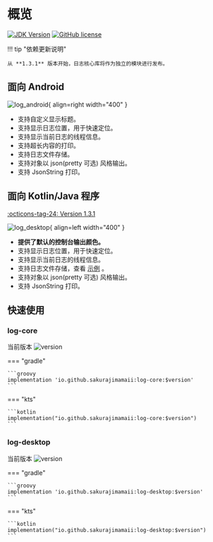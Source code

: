 # 概览

[![JDK Version](https://img.shields.io/badge/jdk%20version-17-2300b894?style=flat)](https://img.shields.io/badge/jdk%20version-17-2300b894)
[![GitHub license](https://img.shields.io/badge/license-Apache%20License%202.0-blue.svg?style=flat)](https://www.apache.org/licenses/LICENSE-2.0)

!!! tip "依赖更新说明"

    从 **1.3.1** 版本开始，日志核心库将作为独立的模块进行发布。

## 面向 Android 

![log_android](../img/log_android.png){ align=right width="400" }

- 支持自定义显示标题。
- 支持显示日志位置，用于快速定位。
- 支持显示当前日志的线程信息。
- 支持超长内容的打印。
- 支持日志文件存储。
- 支持对象以 json(pretty 可选) 风格输出。
- 支持 JsonString 打印。

## 面向 Kotlin/Java 程序

[:octicons-tag-24: Version 1.3.1](https://ave.entropy2020.cn/version/log-core/#131)

![log_desktop](../img/log_desktop.png){ align=left width="400" }

- **提供了默认的控制台输出颜色。**
- 支持显示日志位置，用于快速定位。
- 支持显示当前日志的线程信息。
- 支持日志文件存储，查看 [示例](https://github.com/SakurajimaMaii/Android-Vast-Extension/tree/develop/libraries/log/desktop/log) 。
- 支持对象以 json(pretty 可选) 风格输出。
- 支持 JsonString 打印。

## 快速使用

### log-core

当前版本 ![version](https://img.shields.io/maven-central/v/io.github.sakurajimamaii/log-core)

=== "gradle"

    ```groovy
    implementation 'io.github.sakurajimamaii:log-core:$version'
    ```

=== "kts"

    ```kotlin
    implementation("io.github.sakurajimamaii:log-core:$version")
    ```

### log-desktop

当前版本 ![version](https://img.shields.io/maven-central/v/io.github.sakurajimamaii/log-desktop)

=== "gradle"

    ```groovy
    implementation 'io.github.sakurajimamaii:log-desktop:$version'
    ```

=== "kts"

    ```kotlin
    implementation("io.github.sakurajimamaii:log-desktop:$version")
    ```
